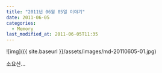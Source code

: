 ```yaml
---
title: "2011년 06월 05일 이야기"
date: 2011-06-05
categories:
  - Memory
last_modified_at: 2011-06-05T11:35
---
```


![img]({{ site.baseurl }}/assets/images/md-20110605-01.jpg)

소요산...
